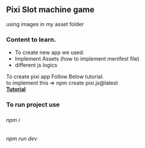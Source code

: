 <h2>Pixi Slot machine game</h2>
<div> using images in my asset folder</div>

<h3>Content to learn.</h3>
<ul>
    <li>To create new app we used.</li>
    <li>Implement Assets (how to implement menifest file)</li>
    <li>different js logics</li>
</ul>

To create pixi app Follow Below tutorial.</br>
to implement this => npm create pixi.js@latest</br>
<a href="https://pixijs.io/create-pixi/img/demo.gif"><b>Tutorial</b></a>

<h3>To run project use<h3>
<h6>npm i</h6>
<h6>npm run dev</h6>